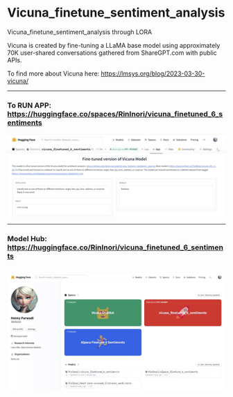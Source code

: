 # Vicuna_finetune_sentiment_analysis
Vicuna_finetune_sentiment_analysis through LORA

Vicuna is created by fine-tuning a LLaMA base model using approximately 70K user-shared conversations gathered from ShareGPT.com with public APIs.

To find more about Vicuna here: https://lmsys.org/blog/2023-03-30-vicuna/

---

### To RUN APP: https://huggingface.co/spaces/RinInori/vicuna_finetuned_6_sentiments

![Image description](https://github.com/hennypurwadi/Vicuna_finetune_sentiment_analysis/blob/main/vicuna_result_correct.jpg?raw=true)

-----------------
### Model Hub: https://huggingface.co/RinInori/vicuna_finetuned_6_sentiments

![Image description](https://github.com/hennypurwadi/Bert_FineTune_Sentiment_Analysis/blob/main/images/SaveModel_Tokenizer_To_Huggingface.jpg?raw=true)
---

